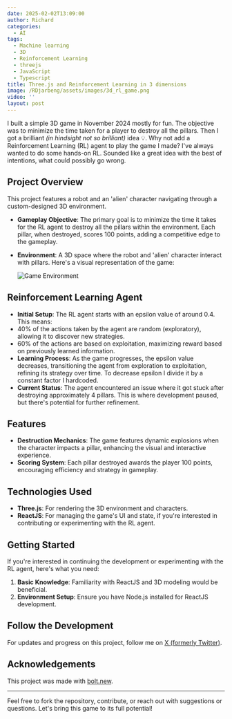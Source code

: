 ```yaml
---
date: 2025-02-02T13:09:00
author: Richard
categories:
  - AI
tags:
  - Machine learning
  - 3D
  - Reinforcement Learning
  - threejs
  - JavaScript
  - Typescript
title: Three.js and Reinforcement Learning in 3 dimensions
image: /RDjarbeng/assets/images/3d_rl_game.png
video: ''
layout: post
---
```

I built a simple 3D game in November 2024 mostly for fun.  The objective was to minimize the time taken for a player to destroy all the pillars. Then I got a brilliant _(in hindsight not so brilliant)_ idea 💡. Why not add a Reinforcement Learning (RL) agent to play the game I made? I've always wanted to do some hands-on RL. Sounded like a great idea with the best of intentions, what could possibly go wrong.

## Project Overview

This project features a robot and an 'alien' character navigating through a custom-designed 3D environment.

- **Gameplay Objective**: The primary goal is to minimize the time it takes for the RL agent to destroy all the pillars within the environment. Each pillar, when destroyed, scores 100 points, adding a competitive edge to the gameplay.
- **Environment**: A 3D space where the robot and 'alien' character interact with pillars. Here's a visual representation of the game:

  ![Game Environment](https://github.com/user-attachments/assets/bacb732f-66fa-417e-9b86-0d1a4e79ad4c "Screenshot of 3D game in the browser")

## Reinforcement Learning Agent

- **Initial Setup**: The RL agent starts with an epsilon value of around 0.4. This means:
- 40% of the actions taken by the agent are random (exploratory), allowing it to discover new strategies.
- 60% of the actions are based on exploitation, maximizing reward based on previously learned information.
- **Learning Process**: As the game progresses, the epsilon value decreases, transitioning the agent from exploration to exploitation, refining its strategy over time. To decrease epsilon I divide it by a constant factor I hardcoded.
- **Current Status**: The agent encountered an issue where it got stuck after destroying approximately 4 pillars. This is where development paused, but there's potential for further refinement.

## Features

- **Destruction Mechanics**: The game features dynamic explosions when the character impacts a pillar, enhancing the visual and interactive experience.
- **Scoring System**: Each pillar destroyed awards the player 100 points, encouraging efficiency and strategy in gameplay.

## Technologies Used

- **Three.js**: For rendering the 3D environment and characters.
- **ReactJS**: For managing the game's UI and state, if you're interested in contributing or experimenting with the RL agent.

## Getting Started

If you're interested in continuing the development or experimenting with the RL agent, here's what you need:

1. **Basic Knowledge**: Familiarity with ReactJS and 3D modeling would be beneficial.
2. **Environment Setup**: Ensure you have Node.js installed for ReactJS development.

## Follow the Development

For updates and progress on this project, follow me on [X (formerly Twitter)](https://x.com/DjarbengRichard/status/1883970511312675302).

## Acknowledgements

This project was made with [bolt.new](https://bolt.new).

---

Feel free to fork the repository, contribute, or reach out with suggestions or questions. Let's bring this game to its full potential!
